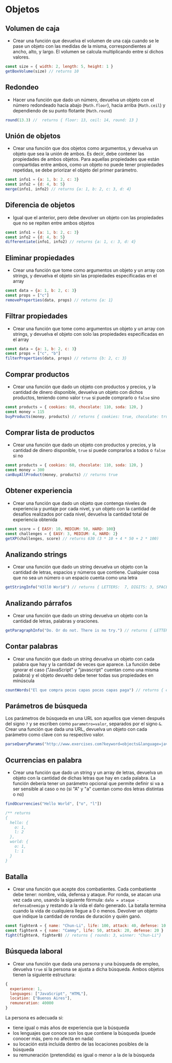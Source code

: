 # Objetos

## Volumen de caja

- Crear una función que devuelva el volumen de una caja cuando se le pase un objeto con las medidas de la misma, correspondientes al ancho, alto, y largo. El volumen se calcula multiplicando entre sí dichos valores.

```javascript
const size = { width: 2, length: 5, height: 1 } 
getBoxVolume(size) // returns 10
```

## Redondeo

- Hacer una función que dado un número, devuelva un objeto con el número redondeado hacia abajo (`Math.floor`), hacia arriba (`Math.ceil`) y dependiendo de su punto flotante (`Math.round`)

```javascript
round(13.3) //  returns { floor: 13, ceil: 14, round: 13 }
```

## Unión de objetos

- Crear una función que dos objetos como argumentos, y devuelva un objeto que sea la unión de ambos. Es decir, debe contener las propiedades de ambos objetos. Para aquellas propiedades que están compartidas entre ambos, como un objeto no puede tener propiedades repetidas, se debe priorizar el objeto del primer parámetro.

```javascript
const info1 = {a: 1, b: 2, c: 3}
const info2 = {d: 4, b: 5}
merge(info1, info2) // returns {a: 1, b: 2, c: 3, d: 4}
```

## Diferencia de objetos

- Igual que el anterior, pero debe devolver un objeto con las propiedades que no se repiten entre ambos objetos

```javascript
const info1 = {a: 1, b: 2, c: 3}
const info2 = {d: 4, b: 5}
differentiate(info1, info2) // returns {a: 1, c: 3, d: 4}
```

## Eliminar propiedades

- Crear una función que tome como argumentos un objeto y un array con strings, y devuelva el objeto sin las propiedades especificadas en el array

```javascript
const data = {a: 1, b: 2, c: 3}
const props = ["c"]
removeProperties(data, props) // returns {a: 1}
```

## Filtrar propiedades

- Crear una función que tome como argumentos un objeto y un array con strings, y devuelva el objeto con solo las propiedades especificadas en el array

```javascript
const data = {a: 1, b: 2, c: 3}
const props = ["c", "b"]
filterProperties(data, props) // returns {b: 2, c: 3}
```

## Comprar productos

- Crear una función que dado un objeto con productos y precios, y la cantidad de dinero disponible, devuelva un objeto con dichos productos, teniendo como valor `true` si puede comprarlo o `false` sino

```javascript
const products = { cookies: 60, chocolate: 110, soda: 120, }
const money = 115
buyProducts(money, products) // returns { cookies: true, chocolate: true, soda: false}
```

## Comprar lista de productos

- Crear una función que dado un objeto con productos y precios, y la cantidad de dinero disponible, `true` si puede comprarlos a todos o `false` si no

```javascript
const products = { cookies: 60, chocolate: 110, soda: 120, }
const money = 300
canBuyAllProduct(money, products) // returns true
```

## Obtener experiencia

- Crear una función que dado un objeto que contenga niveles de experiencia y puntaje por cada nivel, y un objeto con la cantidad de desafíos realizados por cada nivel, devuelva la cantidad total de experiencia obtenida

```javascript
const score = { EASY: 10, MEDIUM: 50, HARD: 100}
const challenges = { EASY: 3, MEDIUM: 4, HARD: 2}
getXP(challenges, score) // returns 630 (3 * 10 + 4 * 50 + 2 * 100)
```

## Analizando strings

- Crear una función que dado un string devuelva un objeto con la cantidad de letras, espacios y números que contiene. Cualquier cosa que no sea un número o un espacio cuenta como una letra

```javascript
getStringInfo("H3ll0 Wor1d") // returns { LETTERS:  7, DIGITS: 3, SPACES: 1 }
```

## Analizando párrafos

- Crear una función que dado un string devuelva un objeto con la cantidad de letras, palabras y oraciones.

```javascript
getParagraphInfo("Do. Or do not. There is no try.") // returns { LETTERS:  21, WORDS: 8, SENTENCE: 3 }
```

## Contar palabras

- Crear una función que dado un string devuelva un objeto con cada palabra que hay y la cantidad de veces que aparece. La función debe ignorar el caso ("JavaScript" y "javascript" cuentan como una misma palabra) y el objeto devuelto debe tener todas sus propiedades en minúscula  

```javascript
countWords("El que compra pocas capas pocas capas paga") // returns { el: 1, que: 1, compra: 1, pocas: 2, capas: 2, paga: 1 }
```

## Parámetros de búsqueda

Los parámetros de búsqueda en una URL son aquellos que vienen después del signo `?` y se escriben como `parametro=valor`, separados por el signo `&`. Crear una función que dada una URL, devuelva un objeto con cada parámetro como clave con su respectivo valor.

```javascript
parseQueryParams("http://www.exercises.com?keyword=objects&language=javascript&level=intermediate") // returns { keyword: "objects", language: "javascript", level: "intermediate }
```

## Ocurrencias en palabra

- Crear una función que dado un string y un array de letras, devuelva un objeto con la cantidad de dichas letras que hay en cada palabra. La función debería tener un parámetro opcional que permite definir si va a ser sensible al caso o no (si "A" y "a" cuentan como dos letras distintas o no)

```javascript
findOcurrencies("Hello World", ["o", "l"])

/** returns
{
  hello: {
    o: 1,
    l: 2
  },   
  world: {
    o: 1,
    l: 1
  }
}
```

## Batalla

- Crear una función que acepte dos combatientes. Cada combatiente debe tener: nombre, vida, defensa y ataque. Por ronda, se atacan una vez cada uno, usando la siguiente fórmula: `daño = ataque - defensaEnemigo` y restando a la vida el daño generado. La batalla termina cuando la vida de cualquiera llegue a 0 o menos. Devolver un objeto que indique la cantidad de rondas de duración y quién ganó.

```javascript
const fighterA = { name: "Chun-Li", life: 100, attack: 40, defense: 10 }
const fighterA = { name: "Cammy", life: 50, attack: 20, defense: 20 }
fight(fighterA, fighterB) // returns { rounds: 3, winner: "Chun-Li"}
```

## Búsqueda laboral

- Crear una función que dada una persona y una búsqueda de empleo, devuelva `true` si la persona se ajusta a dicha búsqueda. Ambos objetos tienen la siguiente estructura:

```javascript
{
  experience: 1,
  languages: ["JavaScript", "HTML"],
  location: ["Buenos Aires"],
  remuneration: 40000
}
```

La persona es adecuada si:
  - tiene igual o más años de experiencia que la búsqueda
  - los lenguajes que conoce son los que contiene la búsqueda (puede conocer más, pero no afecta en nada)
  - su locación está incluida dentro de las locaciones posibles de la búsqueda
  - su remuneración (pretendida) es igual o menor a la de la búsqueda

